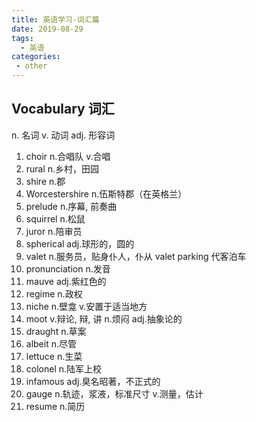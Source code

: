 ```yaml
---
title: 英语学习-词汇篇
date: 2019-08-29
tags:
  - 英语
categories:
 - other
---
```


## Vocabulary 词汇

n. 名词    v. 动词  adj. 形容词

1. choir n.合唱队 v.合唱
2. rural n.乡村，田园
3. shire n.郡
4. Worcestershire n.伍斯特郡（在英格兰）
5. prelude n.序幕, 前奏曲
6. squirrel n.松鼠
7. juror n.陪审员
8. spherical adj.球形的，圆的
9. valet n.服务员，贴身仆人，仆从  valet parking 代客泊车
10. pronunciation n.发音
11. mauve adj.紫红色的
12. regime n.政权
13. niche n.壁龛 v.安置于适当地方
14. moot v.辩论, 辩, 讲 n.烦闷 adj.抽象论的
15. draught n.草案
16. albeit n.尽管
17. lettuce n.生菜
18. colonel n.陆军上校
19. infamous adj.臭名昭著，不正式的
20. gauge n.轨迹，浆液，标准尺寸 v.测量，估计
21. resume n.简历


